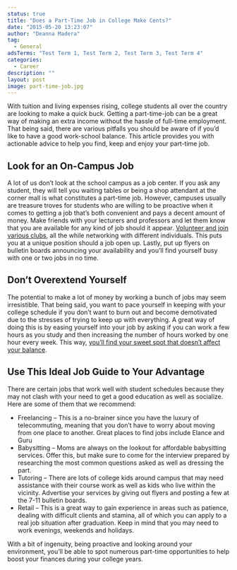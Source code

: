 ```yaml
---
status: true
title: "Does a Part-Time Job in College Make Cents?"
date: "2015-05-20 13:23:07"
author: "Deanna Madera"
tag:
  - General
adsTerms: "Test Term 1, Test Term 2, Test Term 3, Test Term 4"
categories:
  - Career
description: ""
layout: post
image: part-time-job.jpg
---
```


With tuition and living expenses rising, college students all over the country are looking to make a quick buck. Getting a part-time-job can be a great way of making an extra income without the hassle of full-time employment. That being said, there are various pitfalls you should be aware of if you’d like to have a good work-school balance. This article provides you with actionable advice to help you find, keep and enjoy your part-time job.

## Look for an On-Campus Job

A lot of us don’t look at the school campus as a job center. If you ask any student, they will tell you waiting tables or being a shop attendant at the corner mall is what constitutes a part-time job. However, campuses usually are treasure troves for students who are willing to be proactive when it comes to getting a job that’s both convenient and pays a decent amount of money. Make friends with your lecturers and professors and let them know that you are available for any kind of job should it appear. [Volunteer and join various clubs](https://www.scholarships.com/resources/public-service-and-volunteering/benefits-of-volunteerism-in-college/), all the while networking with different individuals. This puts you at a unique position should a job open up. Lastly, put up flyers on bulletin boards announcing your availability and you’ll find yourself busy with one or two jobs in no time.

## Don’t Overextend Yourself

The potential to make a lot of money by working a bunch of jobs may seem irresistible. That being said, you want to pace yourself in keeping with your college schedule if you don’t want to burn out and become demotivated due to the stresses of trying to keep up with everything. A great way of doing this is by easing yourself into your job by asking if you can work a few hours as you study and then increasing the number of hours worked by one hour every week. This way, [you’ll find your sweet spot that doesn’t affect your balance](https://www.internmatch.com/blog/5-ways-to-maintain-balance-between-work-school-and-life).

## Use This Ideal Job Guide to Your Advantage

There are certain jobs that work well with student schedules because they may not clash with your need to get a good education as well as socialize. Here are some of them that we recommend:

- Freelancing – This is a no-brainer since you have the luxury of telecommuting, meaning that you don’t have to worry about moving from one place to another. Great places to find jobs include Elance and Guru
- Babysitting – Moms are always on the lookout for affordable babysitting services. Offer this, but make sure to come for the interview prepared by researching the most common questions asked as well as dressing the part.
- Tutoring – There are lots of college kids around campus that may need assistance with their course work as well as kids who live within the vicinity. Advertise your services by giving out flyers and posting a few at the 7-11 bulletin boards.
- Retail – This is a great way to gain experience in areas such as patience, dealing with difficult clients and stamina, all of which you can apply to a real job situation after graduation. Keep in mind that you may need to work evenings, weekends and holidays.

With a bit of ingenuity, being proactive and looking around your environment, you’ll be able to spot numerous part-time opportunities to help boost your finances during your college years.
